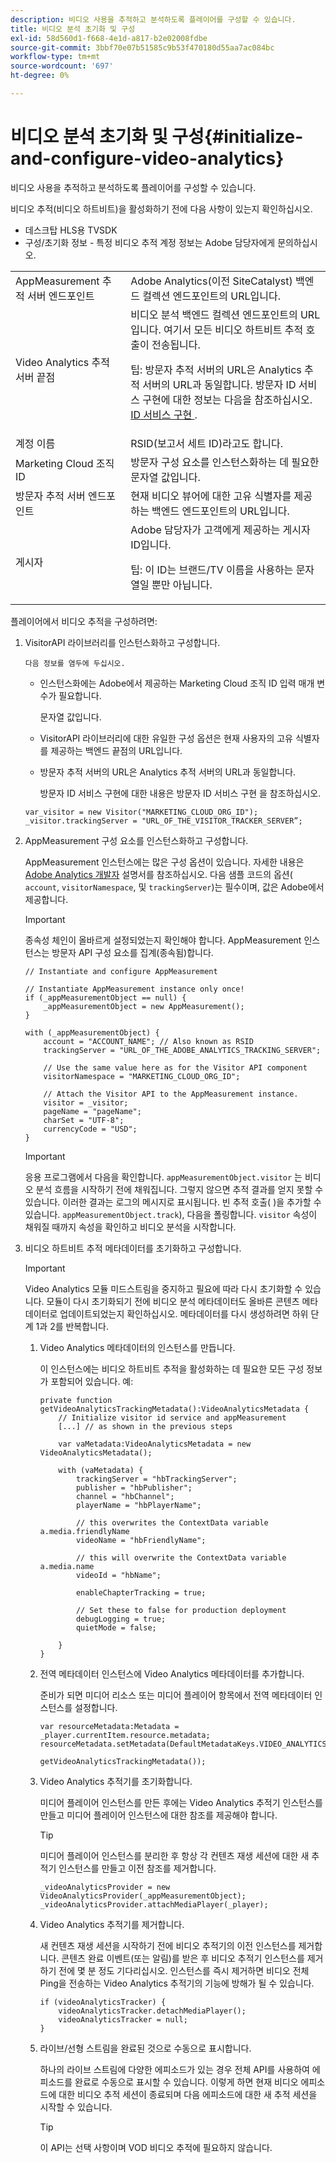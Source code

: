 ```yaml
---
description: 비디오 사용을 추적하고 분석하도록 플레이어를 구성할 수 있습니다.
title: 비디오 분석 초기화 및 구성
exl-id: 58d560d1-f668-4e1d-a817-b2e02008fdbe
source-git-commit: 3bbf70e07b51585c9b53f470180d55aa7ac084bc
workflow-type: tm+mt
source-wordcount: '697'
ht-degree: 0%

---
```


# 비디오 분석 초기화 및 구성{#initialize-and-configure-video-analytics}

비디오 사용을 추적하고 분석하도록 플레이어를 구성할 수 있습니다.

비디오 추적(비디오 하트비트)을 활성화하기 전에 다음 사항이 있는지 확인하십시오.

* 데스크탑 HLS용 TVSDK
* 구성/초기화 정보 - 특정 비디오 추적 계정 정보는 Adobe 담당자에게 문의하십시오.

<table id="table_3565328ABBEE4605A92EAE1ADE5D6F84"> 
 <tbody> 
  <tr> 
   <td colname="col1"> AppMeasurement 추적 서버 엔드포인트 </td> 
   <td colname="col2"> Adobe Analytics(이전 SiteCatalyst) 백엔드 컬렉션 엔드포인트의 URL입니다. </td> 
  </tr> 
  <tr> 
   <td colname="col1"> Video Analytics 추적 서버 끝점 </td> 
   <td colname="col2"> 비디오 분석 백엔드 컬렉션 엔드포인트의 URL입니다. 여기서 모든 비디오 하트비트 추적 호출이 전송됩니다. <p>팁: 방문자 추적 서버의 URL은 Analytics 추적 서버의 URL과 동일합니다. 방문자 ID 서비스 구현에 대한 정보는 다음을 참조하십시오. <a href="https://experienceleague.adobe.com/docs/id-service/using/implementation/setup-target.html?lang=en" format="html" scope="external"> ID 서비스 구현 </a>. </p> </td> 
  </tr> 
  <tr> 
   <td colname="col1"> 계정 이름 </td> 
   <td colname="col2"> RSID(보고서 세트 ID)라고도 합니다. </td> 
  </tr> 
  <tr> 
   <td colname="col1"> Marketing Cloud 조직 ID </td> 
   <td colname="col2"> 방문자 구성 요소를 인스턴스화하는 데 필요한 문자열 값입니다. </td> 
  </tr> 
  <tr> 
   <td colname="col1"> 방문자 추적 서버 엔드포인트 </td> 
   <td colname="col2"> 현재 비디오 뷰어에 대한 고유 식별자를 제공하는 백엔드 엔드포인트의 URL입니다. </td> 
  </tr> 
  <tr> 
   <td colname="col1"> 게시자 </td> 
   <td colname="col2"> Adobe 담당자가 고객에게 제공하는 게시자 ID입니다. <p>팁: 이 ID는 브랜드/TV 이름을 사용하는 문자열일 뿐만 아닙니다. </p> </td> 
  </tr> 
 </tbody> 
</table>

플레이어에서 비디오 추적을 구성하려면:

1. VisitorAPI 라이브러리를 인스턴스화하고 구성합니다.

       다음 정보를 염두에 두십시오.
   
   * 인스턴스화에는 Adobe에서 제공하는 Marketing Cloud 조직 ID 입력 매개 변수가 필요합니다.

      문자열 값입니다.
   * VisitorAPI 라이브러리에 대한 유일한 구성 옵션은 현재 사용자의 고유 식별자를 제공하는 백엔드 끝점의 URL입니다.
   * 방문자 추적 서버의 URL은 Analytics 추적 서버의 URL과 동일합니다.

      방문자 ID 서비스 구현에 대한 내용은 방문자 ID 서비스 구현 을 참조하십시오.

   ```
   var_visitor = new Visitor("MARKETING_CLOUD_ORG_ID"); 
   _visitor.trackingServer = "URL_OF_THE_VISITOR_TRACKER_SERVER”; 
   ```

1. AppMeasurement 구성 요소를 인스턴스화하고 구성합니다.

   AppMeasurement 인스턴스에는 많은 구성 옵션이 있습니다. 자세한 내용은 [Adobe Analytics 개발자](https://microsite.omniture.com/t2/help/en_US/reference/#Developer) 설명서를 참조하십시오. 다음 샘플 코드의 옵션( `account`, `visitorNamespace`, 및 `trackingServer`)는 필수이며, 값은 Adobe에서 제공합니다.

   >[!IMPORTANT]
   >
   >종속성 체인이 올바르게 설정되었는지 확인해야 합니다. AppMeasurement 인스턴스는 방문자 API 구성 요소를 집계(종속됨)합니다.

   ```
   // Instantiate and configure AppMeasurement 
   
   // Instantiate AppMeasurement instance only once! 
   if (_appMeasurementObject == null) {  
       _appMeasurementObject = new AppMeasurement(); 
   } 
   
   with (_appMeasurementObject) { 
       account = "ACCOUNT_NAME"; // Also known as RSID 
       trackingServer = "URL_OF_THE_ADOBE_ANALYTICS_TRACKING_SERVER"; 
   
       // Use the same value here as for the Visitor API component 
       visitorNamespace = "MARKETING_CLOUD_ORG_ID"; 
   
       // Attach the Visitor API to the AppMeasurement instance. 
       visitor = _visitor;  
       pageName = "pageName"; 
       charSet = "UTF-8"; 
       currencyCode = "USD"; 
   } 
   ```

   >[!IMPORTANT]
   >
   >응용 프로그램에서 다음을 확인합니다. `appMeasurementObject.visitor` 는 비디오 분석 흐름을 시작하기 전에 채워집니다. 그렇지 않으면 추적 결과를 얻지 못할 수 있습니다. 이러한 결과는 로그의 메시지로 표시됩니다. 빈 추적 호출( )을 추가할 수 있습니다. `appMeasurementObject.track`), 다음을 폴링합니다. `visitor` 속성이 채워질 때까지 속성을 확인하고 비디오 분석을 시작합니다.

1. 비디오 하트비트 추적 메타데이터를 초기화하고 구성합니다.

   >[!IMPORTANT]
   >
   >Video Analytics 모듈 미드스트림을 중지하고 필요에 따라 다시 초기화할 수 있습니다. 모듈이 다시 초기화되기 전에 비디오 분석 메타데이터도 올바른 콘텐츠 메타데이터로 업데이트되었는지 확인하십시오. 메타데이터를 다시 생성하려면 하위 단계 1과 2를 반복합니다.

   1. Video Analytics 메타데이터의 인스턴스를 만듭니다.

      이 인스턴스에는 비디오 하트비트 추적을 활성화하는 데 필요한 모든 구성 정보가 포함되어 있습니다. 예:

      ```
      private function getVideoAnalyticsTrackingMetadata():VideoAnalyticsMetadata {     
          // Initialize visitor id service and appMeasurement      
          [...] // as shown in the previous steps     
      
          var vaMetadata:VideoAnalyticsMetadata = new VideoAnalyticsMetadata(); 
      
          with (vaMetadata) { 
              trackingServer = "hbTrackingServer"; 
              publisher = "hbPublisher"; 
              channel = "hbChannel";  
              playerName = "hbPlayerName"; 
      
              // this overwrites the ContextData variable a.media.friendlyName 
              videoName = "hbFriendlyName";  
      
              // this will overwrite the ContextData variable a.media.name 
              videoId = "hbName"; 
      
              enableChapterTracking = true; 
      
              // Set these to false for production deployment 
              debugLogging = true;  
              quietMode = false; 
      
          } 
      } 
      ```

   1. 전역 메타데이터 인스턴스에 Video Analytics 메타데이터를 추가합니다.

      준비가 되면 미디어 리소스 또는 미디어 플레이어 항목에서 전역 메타데이터 인스턴스를 설정합니다.

      ```
      var resourceMetadata:Metadata = _player.currentItem.resource.metadata; 
      resourceMetadata.setMetadata(DefaultMetadataKeys.VIDEO_ANALYTICS_METADATA_KEY,  
                                   getVideoAnalyticsTrackingMetadata());
      ```

   1. Video Analytics 추적기를 초기화합니다.

      미디어 플레이어 인스턴스를 만든 후에는 Video Analytics 추적기 인스턴스를 만들고 미디어 플레이어 인스턴스에 대한 참조를 제공해야 합니다.

      >[!TIP]
      >
      >미디어 플레이어 인스턴스를 분리한 후 항상 각 컨텐츠 재생 세션에 대한 새 추적기 인스턴스를 만들고 이전 참조를 제거합니다.

      ```
      _videoAnalyticsProvider = new VideoAnalyticsProvider(_appMeasurementObject); 
      _videoAnalyticsProvider.attachMediaPlayer(_player);
      ```

   1. Video Analytics 추적기를 제거합니다.

      새 컨텐츠 재생 세션을 시작하기 전에 비디오 추적기의 이전 인스턴스를 제거합니다. 콘텐츠 완료 이벤트(또는 알림)를 받은 후 비디오 추적기 인스턴스를 제거하기 전에 몇 분 정도 기다리십시오. 인스턴스를 즉시 제거하면 비디오 전체 Ping을 전송하는 Video Analytics 추적기의 기능에 방해가 될 수 있습니다.

      ```
      if (videoAnalyticsTracker) { 
          videoAnalyticsTracker.detachMediaPlayer(); 
          videoAnalyticsTracker = null; 
      }
      ```

   1. 라이브/선형 스트림을 완료된 것으로 수동으로 표시합니다.

      하나의 라이브 스트림에 다양한 에피소드가 있는 경우 전체 API를 사용하여 에피소드를 완료로 수동으로 표시할 수 있습니다. 이렇게 하면 현재 비디오 에피소드에 대한 비디오 추적 세션이 종료되며 다음 에피소드에 대한 새 추적 세션을 시작할 수 있습니다.

      >[!TIP]
      >
      >이 API는 선택 사항이며 VOD 비디오 추적에 필요하지 않습니다.
